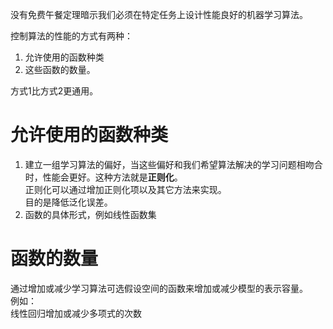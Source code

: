 没有免费午餐定理暗示我们必须在特定任务上设计性能良好的机器学习算法。  

控制算法的性能的方式有两种：  
1. 允许使用的函数种类  
2. 这些函数的数量。

方式1比方式2更通用。  

# 允许使用的函数种类  
1. 建立一组学习算法的偏好，当这些偏好和我们希望算法解决的学习问题相吻合时，性能会更好。这种方法就是**正则化**。    
正则化可以通过增加正则化项以及其它方法来实现。  
目的是降低泛化误差。  
2. 函数的具体形式，例如线性函数集  

# 函数的数量  

通过增加或减少学习算法可选假设空间的函数来增加或减少模型的表示容量。  
例如：  
线性回归增加或减少多项式的次数